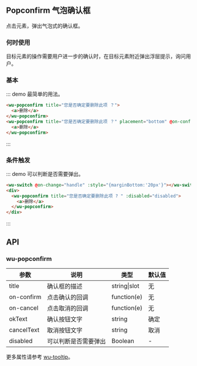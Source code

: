 <script>
  export default {
    data () {
      return {
        disabled: false
      }
    },
    methods: {
      handleConfirm () {
        console.log('confirm')
      },
      handleCancel () {
        console.log('cancel')
      },
      handle (val) {
        this.disabled = val
      }
    }
  }
</script>
## Popconfirm 气泡确认框

点击元素，弹出气泡式的确认框。

### 何时使用

目标元素的操作需要用户进一步的确认时，在目标元素附近弹出浮层提示，询问用户。

### 基本

::: demo 最简单的用法。

```html
<wu-popconfirm title="您是否确定要删除此项 ？">
  <a>删除</a>
</wu-popconfirm>
<wu-popconfirm title="您是否确定要删除此项 ？" placement="bottom" @on-confirm="handleConfirm" @on-cancel="handleCancel">
  <a>删除</a>
</wu-popconfirm>

```
:::


### 条件触发

::: demo 可以判断是否需要弹出。

```html
<wu-switch @on-change="handle" :style="{marginBottom:'20px'}"></wu-switch>
<div>
  <wu-popconfirm title="您是否确定要删除此项 ? " :disabled="disabled">
    <a>删除</a>
  </wu-popconfirm>
</div>

```
:::

## API

### wu-popconfirm

| 参数      | 说明                                     | 类型          | 默认值 |
|-----------|------------------------------------------|---------------|--------|
| title     | 确认框的描述                             | string\|slot | 无     |
| on-confirm | 点击确认的回调                           | function(e)      | 无     |
| on-cancel  | 点击取消的回调                           | function(e)      | 无     |
| okText    | 确认按钮文字                              | string        | 确定   |
| cancelText| 取消按钮文字                              | string        | 取消   |
| disabled | 可以判断是否需要弹出                          | Boolean        | -   |

更多属性请参考 [wu-tooltip](#/component/tooltip)。